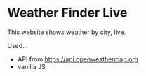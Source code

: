 # Weather Finder Live

This website shows weather by city, live.

Used...

- API from https://api.openweathermap.org
- vanilla JS
